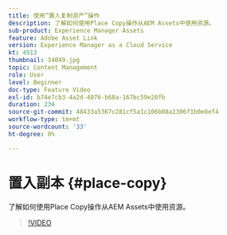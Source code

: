 ```yaml
---
title: 使用“置入复制资产”操作
description: 了解如何使用Place Copy操作从AEM Assets中使用资源。
sub-product: Experience Manager Assets
feature: Adobe Asset Link
version: Experience Manager as a Cloud Service
kt: 4913
thumbnail: 34049.jpg
topic: Content Management
role: User
level: Beginner
doc-type: Feature Video
exl-id: b74e7cb3-4a2d-4076-b68a-167bc59e20fb
duration: 234
source-git-commit: 48433a5367c281cf5a1c106b08a1306f1b0e8ef4
workflow-type: tm+mt
source-wordcount: '33'
ht-degree: 0%

---
```


# 置入副本 {#place-copy}

了解如何使用Place Copy操作从AEM Assets中使用资源。

>[!VIDEO](https://video.tv.adobe.com/v/34049?quality=12&learn=on)
